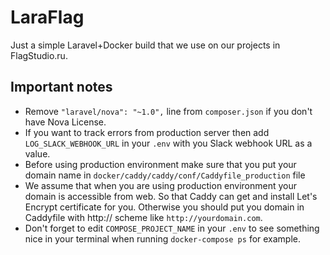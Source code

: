 # LaraFlag

Just a simple Laravel+Docker build that we use on our projects in FlagStudio.ru.

## Important notes

- Remove `"laravel/nova": "~1.0",` line from `composer.json` if you don't have Nova License.
- If you want to track errors from production server then add `LOG_SLACK_WEBHOOK_URL` in your `.env` with you Slack webhook URL as a value.
- Before using production environment make sure that you put your domain name in `docker/caddy/caddy/conf/Caddyfile_production` file
- We assume that when you are using production environment your domain is accessible from web. So that Caddy can get and install Let's Encrypt certificate for you. Otherwise you should put you domain in Caddyfile with http:// scheme like `http://yourdomain.com`.
- Don't forget to edit `COMPOSE_PROJECT_NAME` in your `.env` to see something nice in your terminal when running `docker-compose ps` for example.